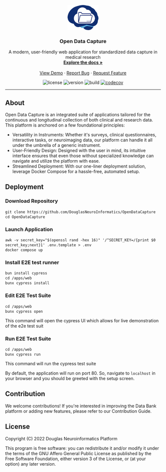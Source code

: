 <!-- PROJECT LOGO -->
<div align="center">
  <a href="https://github.com/DouglasNeuroInformatics/OpenDataCapture">
    <img src=".github/assets/logo.png" alt="Logo" width="100" >
  </a>
  <h3 align="center">Open Data Capture</h3>
  <p align="center">
    A modern, user-friendly web application for standardized data capture in medical research
    <br />
    <a href="https://docs.opendatacapture.org">
      <strong>Explore the docs »
      </strong>
    </a>
    <br />
    <br />
    <a href="https://demo.opendatacapture.org">View Demo</a>
    ·
    <a href="https://github.com/DouglasNeuroInformatics/OpenDataCapture/issues">Report Bug</a>
    ·
    <a href="https://github.com/DouglasNeuroInformatics/OpenDataCapture/issues">Request Feature</a>
  </p>
</div>

<!-- PROJECT SHIELDS -->
<div align="center">

  ![license](https://img.shields.io/github/license/DouglasNeuroInformatics/OpenDataCapture)
  ![version](https://img.shields.io/github/package-json/v/DouglasNeuroInformatics/OpenDataCapture)
  ![build](https://github.com/DouglasNeuroInformatics/OpenDataCapture/actions/workflows/build.yaml/badge.svg)
  [![codecov](https://codecov.io/gh/DouglasNeuroInformatics/OpenDataCapture/branch/main/graph/badge.svg?token=XHC7BY6PJ1)](https://codecov.io/gh/DouglasNeuroInformatics/OpenDataCapture)
</div>
<hr />

## About

Open Data Capture is an integrated suite of applications tailored for the continuous and longitudinal collection of both clinical and research data. This platform is anchored on a few foundational principles:
- Versatility in Instruments: Whether it's surveys, clinical questionnaires, interactive tasks, or neuroimaging data, our platform can handle it all under the umbrella of a generic instrument.
- User-Friendly Design: Designed with the user in mind, its intuitive interface ensures that even those without specialized knowledge can navigate and utilize the platform with ease.
- Streamlined Deployment: With our one-liner deployment solution, leverage Docker Compose for a hassle-free, automated setup.

## Deployment

### Download Repository
```shell
git clone https://github.com/DouglasNeuroInformatics/OpenDataCapture
cd OpenDataCapture
```

### Launch Application
```
awk -v secret_key="$(openssl rand -hex 16)" '/^SECRET_KEY=/{print $0 secret_key;next}1' .env.template > .env
docker compose up
```


###  Install E2E test runner

```
bun install cypress
cd /apps/web
bunx cypress install
```

###  Edit E2E Test Suite
```
cd /apps/web
bunx cypress open
```
This command will open the cypress UI which allows for live demonstration of the e2e test suit

###  Run E2E Test Suite
```
cd /apps/web
bunx cypress run
```
This command will run the cypress test suite 


By default, the application will run on port 80. So, navigate to `localhost` in your browser and you should be greeted with the setup screen.

## Contribution

We welcome contributions! If you're interested in improving the Data Bank platform or adding new features, please refer to our Contribution Guide.

## License

Copyright (C) 2022 Douglas Neuroinformatics Platform

This program is free software: you can redistribute it and/or modify
it under the terms of the GNU Affero General Public License as published by
the Free Software Foundation, either version 3 of the License, or
(at your option) any later version.
